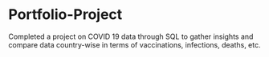 # Portfolio-Project
Completed a project on COVID 19 data through SQL to gather insights and compare data country-wise in terms of vaccinations, infections, deaths, etc.
